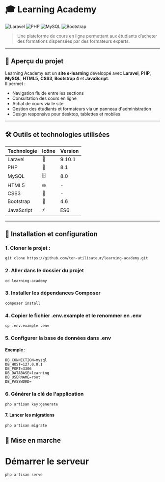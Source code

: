 # 🎓 Learning Academy

![Laravel](https://img.shields.io/badge/Laravel-9.10.1-red)
![PHP](https://img.shields.io/badge/PHP-8.1-blue)
![MySQL](https://img.shields.io/badge/MySQL-8.0-green)
![Bootstrap](https://img.shields.io/badge/Bootstrap-4.6-purple)

> Une plateforme de cours en ligne permettant aux étudiants d’acheter des formations dispensées par des formateurs experts.

---

## 🌟 Aperçu du projet

Learning Academy est un **site e-learning** développé avec **Laravel**, **PHP**, **MySQL**, **HTML5**, **CSS3**, **Bootstrap 4** et **JavaScript**.  
Il permet :

- Navigation fluide entre les sections
- Consultation des cours en ligne
- Achat de cours via le site
- Gestion des étudiants et formateurs via un panneau d'administration
- Design responsive pour desktop, tablettes et mobiles

---

## 🛠️ Outils et technologies utilisées

| Technologie | Icône | Version |
|------------|------|--------|
| Laravel    | 🖤    | 9.10.1 |
| PHP        | 🐘    | 8.1    |
| MySQL      | 🗄️    | 8.0    |
| HTML5      | 🌐    | -      |
| CSS3       | 🎨    | -      |
| Bootstrap  | 💠    | 4.6    |
| JavaScript | ⚡    | ES6    |

---

## 🚀 Installation et configuration

### 1. Cloner le projet :
```
git clone https://github.com/ton-utilisateur/learning-academy.git
```

### 2. Aller dans le dossier du projet
```
cd learning-academy
```

### 3. Installer les dépendances Composer
```
composer install
```

### 4. Copier le fichier .env.example et le renommer en .env
```
cp .env.example .env
```

### 5. Configurer la base de données dans .env
#### Exemple :
```
DB_CONNECTION=mysql
DB_HOST=127.0.0.1
DB_PORT=3306
DB_DATABASE=learning
DB_USERNAME=root
DB_PASSWORD=
```

### 6. Générer la clé de l'application
```
php artisan key:generate
```

#### 7. Lancer les migrations
```
php artisan migrate
```

## 🚀 Mise en marche
# Démarrer le serveur
```
php artisan serve
```
